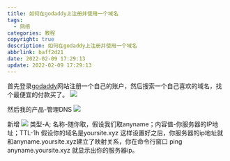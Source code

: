 ```yaml
---
title: 如何在godaddy上注册并使用一个域名
tags:
  - 网络
categories: 教程
copyright: true
description: 如何在godaddy上注册并使用一个域名
abbrlink: baff2d21
date: 2022-02-09 17:29:13
update: 2022-02-09 17:29:13
---
```


首先登录[godaddy](https://hk.godaddy.com/offers/domains/godaddy-b)网站注册一个自己的账户，然后搜索一个自己喜欢的域名，找个最便宜的付款买了。
![](https://s2.loli.net/2022/02/09/eqiBTaJd4Mp93kl.png)

然后我的产品-管理DNS
![](https://s2.loli.net/2022/02/09/fP9sSEtkbA8FMZp.png)

新增
![](https://s2.loli.net/2022/02/09/qSLrA1o5OpWskHu.png)
类型-A; 名称-随你取，假设我们取anyname；内容值-你服务器的IP地址；TTL-1h
假设你的域名是yoursite.xyz
这样设置好之后，你服务器的ip地址就和anyname.yoursite.xyz建立了映射关系，你在命令行窗口 ping anyname.yoursite.xyz 就显示出你的服务器ip。